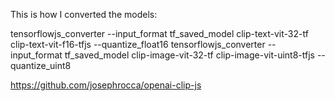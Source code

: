 This is how I converted the models:

tensorflowjs_converter --input_format tf_saved_model clip-text-vit-32-tf clip-text-vit-f16-tfjs --quantize_float16
tensorflowjs_converter --input_format tf_saved_model clip-image-vit-32-tf clip-image-vit-uint8-tfjs --quantize_uint8

https://github.com/josephrocca/openai-clip-js
